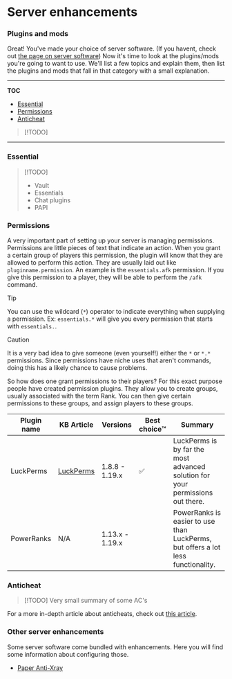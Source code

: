 # Server enhancements

### Plugins and mods
Great! You've made your choice of server software. (If you havent, check out [the page on server software](server-software))
Now it's time to look at the plugins/mods you're going to want to use. We'll list a few topics and explain them, then list the plugins and mods that fall in that category with a small explanation.

---

**TOC**

- [Essential](#essential)
- [Permissions](#permissions)
- [Anticheat](#anticheats)

>[!TODO]

---

### Essential

> [!TODO]
> - Vault
> - Essentials 
> - Chat plugins 
> - PAPI

### Permissions
A very important part of setting up your server is managing permissions. Permissions are little pieces of text that indicate an action. When you grant a certain group of players this permission, the plugin will know that they are allowed to perform this action. They are usually laid out like `pluginname.permission`.  An example is the `essentials.afk` permission. If you give this permission to a player, they will be able to perform the `/afk` command.
> [!TIP]
> You can use the wildcard (`*`) operator to indicate everything when supplying a permission.
> Ex: `essentials.*` will give you every permission that starts with `essentials.`.

> [!CAUTION]
> It is a very bad idea to give someone (even yourself!) either the `*` or `*.*` permissions. Since permissions have niche uses that aren't commands, doing this has a likely chance to cause problems.
 
So how does one grant permissions to their players? For this exact purpose people have created permission plugins. They allow you to create groups, usually associated with the term Rank. You can then give certain permissions to these groups, and assign players to these groups.

Plugin name | KB Article | Versions | Best choice™️ | Summary
------------ | ------- | -------- | -------- | -------
LuckPerms |[LuckPerms](./articles/luckperms.md) | 1.8.8 - 1.19.x | ✅ | LuckPerms is by far the most advanced solution for your permissions out there.
PowerRanks | N/A | 1.13.x - 1.19.x |  | PowerRanks is easier to use than LuckPerms, but offers a lot less functionality.


### Anticheat
> [!TODO] 
> Very small summary of some AC's

For a more in-depth article about anticheats, check out [this article](./articles/anticheat.md).

### Other server enhancements
Some server software come bundled with enhancements. Here you will find some information about configuring those.
- [Paper Anti-Xray](./articles/antixray.md)